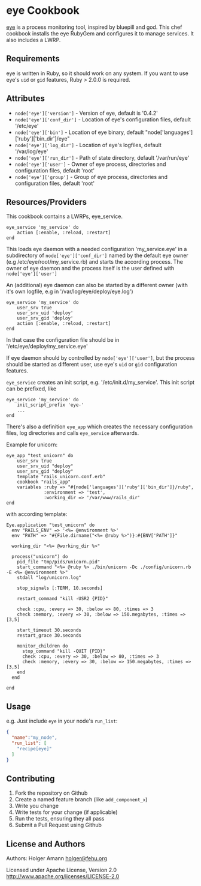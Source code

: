 eye Cookbook
============
[eye](https://github.com/kostya/eye) is a process monitoring tool, inspired by bluepill and god.
This chef cookbook installs the eye RubyGem and configures it to manage services. It also includes a LWRP.

Requirements
------------
eye is written in Ruby, so it should work on any system. If you want to use eye's `uid` or `gid` features, Ruby > 2.0.0 is required.


Attributes
----------
* `node['eye']['version']` - Version of eye, default is '0.4.2'
* `node['eye']['conf_dir']` - Location of eye's configuration files, default '/etc/eye'
* `node['eye']['bin']` - Location of eye binary, default "node['languages']['ruby']['bin_dir']/eye"
* `node['eye']['log_dir']` - Location of eye's logfiles, default '/var/log/eye'
* `node['eye']['run_dir']` - Path of state directory, default '/var/run/eye'
* `node['eye']['user']` - Owner of eye process, directories and configuration files, default 'root'
* `node['eye']['group']` - Group of eye process, directories and configuration files, default 'root'

Resources/Providers
-------------------
This cookbook contains a LWRPs, eye_service.

	eye_service 'my_service' do
 		action [:enable, :reload, :restart]
	end

This loads eye daemon with a needed configuration 'my_service.eye' in a subdirectory of `node['eye']['conf_dir']` named by the default eye owner (e.g /etc/eye/root/my_service.rb) and starts the according process. The owner of eye daemon and the process itself is the user defined with `node['eye']['user']`

An (additional) eye daemon can also be started by a different owner (with it's own logfile, e.g in '/var/log/eye/deploy/eye.log')

	eye_service 'my_service' do
		user_srv true
		user_srv_uid 'deploy'
		user_srv_gid 'deploy'
 		action [:enable, :reload, :restart]
	end

In that case the configuration file should be in '/etc/eye/deploy/my_service.eye'

If eye daemon should by controlled by `node['eye']['user']`, but the process should be started as different user, use eye's `uid` or `gid` configuration features.

`eye_service` creates an init script, e.g. '/etc/init.d/my_service'. This init script can be prefixed, like

	eye_service 'my_service' do
		init_script_prefix 'eye-'
		...
	end


There's also a definition `eye_app` which creates the necessary configuration files, log directories and calls `eye_service` afterwards.

Example for unicorn:
	
	eye_app "test_unicorn" do
  		user_srv true
  		user_srv_uid "deploy"
  		user_srv_gid "deploy"
  		template "rails_unicorn.conf.erb"
  		cookbook "rails_app"
  		variables :ruby => "#{node['languages']['ruby']['bin_dir']}/ruby",
    	          :environment => 'test',
    	          :working_dir => '/var/www/rails_dir'
	end
	
with according template:

```
Eye.application "test_unicorn" do
  env "RAILS_ENV" => '<%= @environment %>'
  env "PATH" => "#{File.dirname("<%= @ruby %>")}:#{ENV['PATH']}"

  working_dir "<%= @working_dir %>"

  process("unicorn") do
    pid_file "tmp/pids/unicorn.pid"
    start_command "<%= @ruby %> ./bin/unicorn -Dc ./config/unicorn.rb -E <%= @environment %>"
    stdall "log/unicorn.log"

    stop_signals [:TERM, 10.seconds]

    restart_command "kill -USR2 {PID}"

    check :cpu, :every => 30, :below => 80, :times => 3
    check :memory, :every => 30, :below => 150.megabytes, :times => [3,5]

    start_timeout 30.seconds
    restart_grace 30.seconds

    monitor_children do
      stop_command "kill -QUIT {PID}"
      check :cpu, :every => 30, :below => 80, :times => 3
      check :memory, :every => 30, :below => 150.megabytes, :times => [3,5]
    end
  end

end
```

Usage
-----

e.g.
Just include `eye` in your node's `run_list`:

```json
{
  "name":"my_node",
  "run_list": [
    "recipe[eye]"
  ]
}
```

Contributing
------------

1. Fork the repository on Github
2. Create a named feature branch (like `add_component_x`)
3. Write you change
4. Write tests for your change (if applicable)
5. Run the tests, ensuring they all pass
6. Submit a Pull Request using Github

License and Authors
-------------------
Authors: Holger Amann <holger@fehu.org>

Licensed under Apache License, Version 2.0 
http://www.apache.org/licenses/LICENSE-2.0
